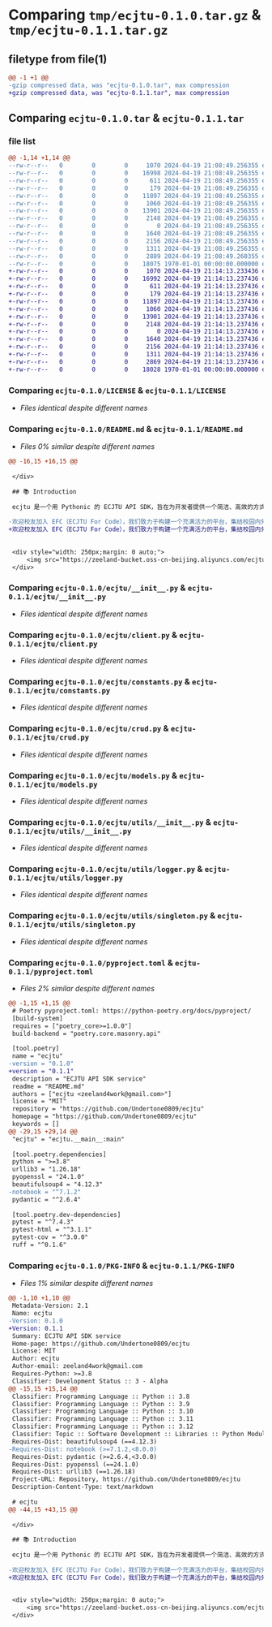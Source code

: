 # Comparing `tmp/ecjtu-0.1.0.tar.gz` & `tmp/ecjtu-0.1.1.tar.gz`

## filetype from file(1)

```diff
@@ -1 +1 @@
-gzip compressed data, was "ecjtu-0.1.0.tar", max compression
+gzip compressed data, was "ecjtu-0.1.1.tar", max compression
```

## Comparing `ecjtu-0.1.0.tar` & `ecjtu-0.1.1.tar`

### file list

```diff
@@ -1,14 +1,14 @@
--rw-r--r--   0        0        0     1070 2024-04-19 21:08:49.256355 ecjtu-0.1.0/LICENSE
--rw-r--r--   0        0        0    16998 2024-04-19 21:08:49.256355 ecjtu-0.1.0/README.md
--rw-r--r--   0        0        0      611 2024-04-19 21:08:49.256355 ecjtu-0.1.0/ecjtu/__init__.py
--rw-r--r--   0        0        0      179 2024-04-19 21:08:49.256355 ecjtu-0.1.0/ecjtu/__main__.py
--rw-r--r--   0        0        0    11897 2024-04-19 21:08:49.256355 ecjtu-0.1.0/ecjtu/client.py
--rw-r--r--   0        0        0     1060 2024-04-19 21:08:49.256355 ecjtu-0.1.0/ecjtu/constants.py
--rw-r--r--   0        0        0    13901 2024-04-19 21:08:49.256355 ecjtu-0.1.0/ecjtu/crud.py
--rw-r--r--   0        0        0     2148 2024-04-19 21:08:49.256355 ecjtu-0.1.0/ecjtu/models.py
--rw-r--r--   0        0        0        0 2024-04-19 21:08:49.256355 ecjtu-0.1.0/ecjtu/server.py
--rw-r--r--   0        0        0     1640 2024-04-19 21:08:49.256355 ecjtu-0.1.0/ecjtu/utils/__init__.py
--rw-r--r--   0        0        0     2156 2024-04-19 21:08:49.256355 ecjtu-0.1.0/ecjtu/utils/logger.py
--rw-r--r--   0        0        0     1311 2024-04-19 21:08:49.256355 ecjtu-0.1.0/ecjtu/utils/singleton.py
--rw-r--r--   0        0        0     2889 2024-04-19 21:08:49.260355 ecjtu-0.1.0/pyproject.toml
--rw-r--r--   0        0        0    18075 1970-01-01 00:00:00.000000 ecjtu-0.1.0/PKG-INFO
+-rw-r--r--   0        0        0     1070 2024-04-19 21:14:13.233436 ecjtu-0.1.1/LICENSE
+-rw-r--r--   0        0        0    16992 2024-04-19 21:14:13.237436 ecjtu-0.1.1/README.md
+-rw-r--r--   0        0        0      611 2024-04-19 21:14:13.237436 ecjtu-0.1.1/ecjtu/__init__.py
+-rw-r--r--   0        0        0      179 2024-04-19 21:14:13.237436 ecjtu-0.1.1/ecjtu/__main__.py
+-rw-r--r--   0        0        0    11897 2024-04-19 21:14:13.237436 ecjtu-0.1.1/ecjtu/client.py
+-rw-r--r--   0        0        0     1060 2024-04-19 21:14:13.237436 ecjtu-0.1.1/ecjtu/constants.py
+-rw-r--r--   0        0        0    13901 2024-04-19 21:14:13.237436 ecjtu-0.1.1/ecjtu/crud.py
+-rw-r--r--   0        0        0     2148 2024-04-19 21:14:13.237436 ecjtu-0.1.1/ecjtu/models.py
+-rw-r--r--   0        0        0        0 2024-04-19 21:14:13.237436 ecjtu-0.1.1/ecjtu/server.py
+-rw-r--r--   0        0        0     1640 2024-04-19 21:14:13.237436 ecjtu-0.1.1/ecjtu/utils/__init__.py
+-rw-r--r--   0        0        0     2156 2024-04-19 21:14:13.237436 ecjtu-0.1.1/ecjtu/utils/logger.py
+-rw-r--r--   0        0        0     1311 2024-04-19 21:14:13.237436 ecjtu-0.1.1/ecjtu/utils/singleton.py
+-rw-r--r--   0        0        0     2869 2024-04-19 21:14:13.237436 ecjtu-0.1.1/pyproject.toml
+-rw-r--r--   0        0        0    18028 1970-01-01 00:00:00.000000 ecjtu-0.1.1/PKG-INFO
```

### Comparing `ecjtu-0.1.0/LICENSE` & `ecjtu-0.1.1/LICENSE`

 * *Files identical despite different names*

### Comparing `ecjtu-0.1.0/README.md` & `ecjtu-0.1.1/README.md`

 * *Files 0% similar despite different names*

```diff
@@ -16,15 +16,15 @@
 
 </div>
 
 ## 📚 Introduction
 
 ecjtu 是一个用 Pythonic 的 ECJTU API SDK，旨在为开发者提供一个简洁、高效的方式来访问和管理其学籍资料、成绩、课表等信息，构建自己的应用程序 🌟。
 
-欢迎校友加入 EFC（ECJTU For Code），我们致力于构建一个充满活力的平台，集结校园内外对技术充满热情的开发者、技术爱好者以及创新思维者。在这里，您可以自由地分享您的编程知识，展示您的创新项目，以及与志同道合的人一起推动开源文化的发展。
+欢迎校友加入 EFC（ECJTU For Code），我们致力于构建一个充满活力的平台，集结校园内外对技术充满热情的开发者、技术爱好者。在这里，您可以自由地分享您的编程知识，展示您的创新项目，以及与志同道合的人一起推动开源文化的发展，make sth happen
 
 
 <div style="width: 250px;margin: 0 auto;">
     <img src="https://zeeland-bucket.oss-cn-beijing.aliyuncs.com/ecjtu_group.png"/>
 </div>
```

### Comparing `ecjtu-0.1.0/ecjtu/__init__.py` & `ecjtu-0.1.1/ecjtu/__init__.py`

 * *Files identical despite different names*

### Comparing `ecjtu-0.1.0/ecjtu/client.py` & `ecjtu-0.1.1/ecjtu/client.py`

 * *Files identical despite different names*

### Comparing `ecjtu-0.1.0/ecjtu/constants.py` & `ecjtu-0.1.1/ecjtu/constants.py`

 * *Files identical despite different names*

### Comparing `ecjtu-0.1.0/ecjtu/crud.py` & `ecjtu-0.1.1/ecjtu/crud.py`

 * *Files identical despite different names*

### Comparing `ecjtu-0.1.0/ecjtu/models.py` & `ecjtu-0.1.1/ecjtu/models.py`

 * *Files identical despite different names*

### Comparing `ecjtu-0.1.0/ecjtu/utils/__init__.py` & `ecjtu-0.1.1/ecjtu/utils/__init__.py`

 * *Files identical despite different names*

### Comparing `ecjtu-0.1.0/ecjtu/utils/logger.py` & `ecjtu-0.1.1/ecjtu/utils/logger.py`

 * *Files identical despite different names*

### Comparing `ecjtu-0.1.0/ecjtu/utils/singleton.py` & `ecjtu-0.1.1/ecjtu/utils/singleton.py`

 * *Files identical despite different names*

### Comparing `ecjtu-0.1.0/pyproject.toml` & `ecjtu-0.1.1/pyproject.toml`

 * *Files 2% similar despite different names*

```diff
@@ -1,15 +1,15 @@
 # Poetry pyproject.toml: https://python-poetry.org/docs/pyproject/
 [build-system]
 requires = ["poetry_core>=1.0.0"]
 build-backend = "poetry.core.masonry.api"
 
 [tool.poetry]
 name = "ecjtu"
-version = "0.1.0"
+version = "0.1.1"
 description = "ECJTU API SDK service"
 readme = "README.md"
 authors = ["ecjtu <zeeland4work@gmail.com>"]
 license = "MIT"
 repository = "https://github.com/Undertone0809/ecjtu"
 homepage = "https://github.com/Undertone0809/ecjtu"
 keywords = []
@@ -29,15 +29,14 @@
 "ecjtu" = "ecjtu.__main__:main"
 
 [tool.poetry.dependencies]
 python = ">=3.8"
 urllib3 = "1.26.18"
 pyopenssl = "24.1.0"
 beautifulsoup4 = "4.12.3"
-notebook = "^7.1.2"
 pydantic = "^2.6.4"
 
 [tool.poetry.dev-dependencies]
 pytest = "^7.4.3"
 pytest-html = "^3.1.1"
 pytest-cov = "^3.0.0"
 ruff = "^0.1.6"
```

### Comparing `ecjtu-0.1.0/PKG-INFO` & `ecjtu-0.1.1/PKG-INFO`

 * *Files 1% similar despite different names*

```diff
@@ -1,10 +1,10 @@
 Metadata-Version: 2.1
 Name: ecjtu
-Version: 0.1.0
+Version: 0.1.1
 Summary: ECJTU API SDK service
 Home-page: https://github.com/Undertone0809/ecjtu
 License: MIT
 Author: ecjtu
 Author-email: zeeland4work@gmail.com
 Requires-Python: >=3.8
 Classifier: Development Status :: 3 - Alpha
@@ -15,15 +15,14 @@
 Classifier: Programming Language :: Python :: 3.8
 Classifier: Programming Language :: Python :: 3.9
 Classifier: Programming Language :: Python :: 3.10
 Classifier: Programming Language :: Python :: 3.11
 Classifier: Programming Language :: Python :: 3.12
 Classifier: Topic :: Software Development :: Libraries :: Python Modules
 Requires-Dist: beautifulsoup4 (==4.12.3)
-Requires-Dist: notebook (>=7.1.2,<8.0.0)
 Requires-Dist: pydantic (>=2.6.4,<3.0.0)
 Requires-Dist: pyopenssl (==24.1.0)
 Requires-Dist: urllib3 (==1.26.18)
 Project-URL: Repository, https://github.com/Undertone0809/ecjtu
 Description-Content-Type: text/markdown
 
 # ecjtu
@@ -44,15 +43,15 @@
 
 </div>
 
 ## 📚 Introduction
 
 ecjtu 是一个用 Pythonic 的 ECJTU API SDK，旨在为开发者提供一个简洁、高效的方式来访问和管理其学籍资料、成绩、课表等信息，构建自己的应用程序 🌟。
 
-欢迎校友加入 EFC（ECJTU For Code），我们致力于构建一个充满活力的平台，集结校园内外对技术充满热情的开发者、技术爱好者以及创新思维者。在这里，您可以自由地分享您的编程知识，展示您的创新项目，以及与志同道合的人一起推动开源文化的发展。
+欢迎校友加入 EFC（ECJTU For Code），我们致力于构建一个充满活力的平台，集结校园内外对技术充满热情的开发者、技术爱好者。在这里，您可以自由地分享您的编程知识，展示您的创新项目，以及与志同道合的人一起推动开源文化的发展，make sth happen
 
 
 <div style="width: 250px;margin: 0 auto;">
     <img src="https://zeeland-bucket.oss-cn-beijing.aliyuncs.com/ecjtu_group.png"/>
 </div>
```

